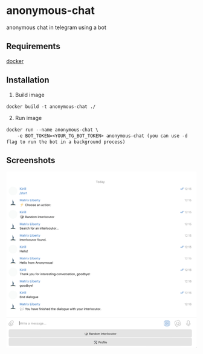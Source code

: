 # anonymous-chat
anonymous chat in telegram using a bot

## Requirements
[docker](https://www.docker.com)

## Installation
1. Build image
```
docker build -t anonymous-chat ./
```
2. Run image
```
docker run --name anonymous-chat \
    -e BOT_TOKEN=<YOUR_TG_BOT_TOKEN> anonymous-chat (you can use -d flag to run the bot in a background process)
```

## Screenshots
![](./docs/example.png)
